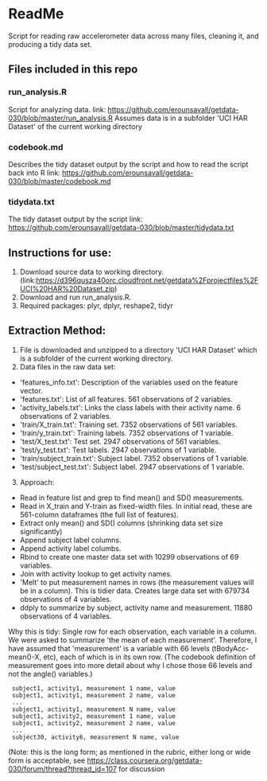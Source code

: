 # ReadMe
Script for reading raw accelerometer data across many files, cleaning it, and producing a tidy data set. 

## Files included in this repo 
### run_analysis.R
Script for analyzing data. 
link: https://github.com/erounsavall/getdata-030/blob/master/run_analysis.R
Assumes data is in a subfolder 'UCI HAR Dataset' of the current working directory 
                
### codebook.md
Describes the tidy dataset output by the script and how to read the script back into R
link: https://github.com/erounsavall/getdata-030/blob/master/codebook.md
                
### tidydata.txt
The tidy dataset output by the script
link: https://github.com/erounsavall/getdata-030/blob/master/tidydata.txt
                

## Instructions for use: 
  1. Download source data to working directory.
        (link:https://d396qusza40orc.cloudfront.net/getdata%2Fprojectfiles%2FUCI%20HAR%20Dataset.zip)
  2. Download and run run_analysis.R. 
  3. Required packages: plyr, dplyr, reshape2, tidyr

## Extraction Method: 
 1. File is downloaded and unzipped to a directory 'UCI HAR Dataset' which is a subfolder of the current working directory.
 2. Data files in the raw data set:
  * 'features_info.txt': Description of the variables used on the feature vector.
  * 'features.txt': List of all features. 561 observations of 2 variables. 
  * 'activity_labels.txt': Links the class labels with their activity name. 6 observations of 2 variables.
  * 'train/X_train.txt': Training set. 7352 observations of 561 variables.
  * 'train/y_train.txt': Training labels. 7352 observations of 1 variable.
  * 'test/X_test.txt': Test set. 2947 observations of 561 variables.
  * 'test/y_test.txt': Test labels. 2947 observations of 1 variable.
  * 'train/subject_train.txt': Subject label. 7352 observations of 1 variable. 
  * 'test/subject_test.txt': Subject label. 2947 observations of 1 variable.
 3. Approach:
  * Read in feature list and grep to find mean() and SD() measurements.
  * Read in X_train and Y-train as fixed-width files. In initial read, these are 561-column dataframes (the full list of features).
  * Extract only mean() and SD() columns (shrinking data set size significantly)
  * Append subject label columns. 
  * Append activity label columbs.
  * Rbind to create one master data set with 10299 observations of 69 variables.
  * Join with activity lookup to get activity names.
  * 'Melt' to put measurement names in rows (the measurement values will be in a column). This is tidier data.
  Creates large data set with 679734 observations of 4 variables.
  * ddply to summarize by subject, activity name and measurement. 11880 observations of 4 variables. 

Why this is tidy: Single row for each observation, each variable in a column. We were asked to summarize 'the mean of each measurement'. Therefore, I have assumed that 'measurement' is a variable with 66 levels (tBodyAcc-mean()-X, etc), each of which is in its own row.  (The codebook definition of measurement goes into more detail about why I chose those 66 levels and not the angle() variables.)

```
 subject1, activity1, measurement 1 name, value
 subject1, activity1, measurement 2 name, value
 ...
 subject1, activity1, measurement N name, value
 subject1, activity2, measurement 1 name, value
 subject1, activity2, measurement 2 name, value
 ...
 subject30, activity6, measurement N name, value
```
(Note: this is the long form; as mentioned in the rubric, either long or wide form is acceptable, see https://class.coursera.org/getdata-030/forum/thread?thread_id=107 for discussion

                                                   
